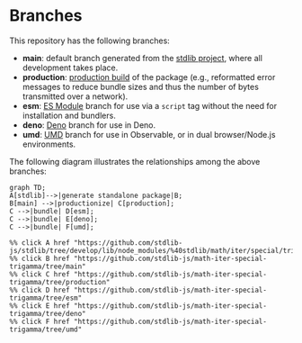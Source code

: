 <!--

@license Apache-2.0

Copyright (c) 2022 The Stdlib Authors.

Licensed under the Apache License, Version 2.0 (the "License");
you may not use this file except in compliance with the License.
You may obtain a copy of the License at

    http://www.apache.org/licenses/LICENSE-2.0

Unless required by applicable law or agreed to in writing, software
distributed under the License is distributed on an "AS IS" BASIS,
WITHOUT WARRANTIES OR CONDITIONS OF ANY KIND, either express or implied.
See the License for the specific language governing permissions and
limitations under the License.

-->

# Branches

This repository has the following branches:

-   **main**: default branch generated from the [stdlib project][stdlib-url], where all development takes place.
-   **production**: [production build][production-url] of the package (e.g., reformatted error messages to reduce bundle sizes and thus the number of bytes transmitted over a network).
-   **esm**: [ES Module][esm-url] branch for use via a `script` tag without the need for installation and bundlers.
-   **deno**: [Deno][deno-url] branch for use in Deno.
-   **umd**: [UMD][umd-url] branch for use in Observable, or in dual browser/Node.js environments.

The following diagram illustrates the relationships among the above branches:

```mermaid
graph TD;
A[stdlib]-->|generate standalone package|B;
B[main] -->|productionize| C[production];
C -->|bundle| D[esm];
C -->|bundle| E[deno];
C -->|bundle| F[umd];

%% click A href "https://github.com/stdlib-js/stdlib/tree/develop/lib/node_modules/%40stdlib/math/iter/special/trigamma"
%% click B href "https://github.com/stdlib-js/math-iter-special-trigamma/tree/main"
%% click C href "https://github.com/stdlib-js/math-iter-special-trigamma/tree/production"
%% click D href "https://github.com/stdlib-js/math-iter-special-trigamma/tree/esm"
%% click E href "https://github.com/stdlib-js/math-iter-special-trigamma/tree/deno"
%% click F href "https://github.com/stdlib-js/math-iter-special-trigamma/tree/umd"
```

[stdlib-url]: https://github.com/stdlib-js/stdlib/tree/develop/lib/node_modules/%40stdlib/math/iter/special/trigamma
[production-url]: https://github.com/stdlib-js/math-iter-special-trigamma/tree/production
[deno-url]: https://github.com/stdlib-js/math-iter-special-trigamma/tree/deno
[umd-url]: https://github.com/stdlib-js/math-iter-special-trigamma/tree/umd
[esm-url]: https://github.com/stdlib-js/math-iter-special-trigamma/tree/esm